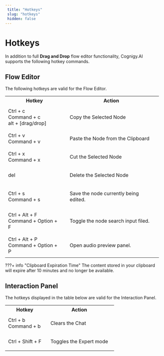 ```yaml
---
 title: "Hotkeys" 
 slug: "hotkeys" 
 hidden: false 
---
```


# Hotkeys

In addition to full **Drag and Drop** flow editor functionality, Cognigy.AI supports the following hotkey commands.

## Flow Editor

<div class="divider"></div>

The following hotkeys are valid for the Flow Editor.

<table>
    <tr>
    <th>Hotkey</th>
    <th>Action</th> 
  </tr>
  <tr>
    <td class="type" style="vertical-align: middle; padding: 10px;">Ctrl + c </br>Command + c</br>alt + [drag/drop]</td>
    <td style="padding: 20px;">
      Copy the Selected Node
    </td>
  <tr>
    <td class="type" style="vertical-align: middle; padding: 10px;">Ctrl + v </br>Command + v</td>
    <td style="padding: 20px;">
      Paste the Node from the Clipboard
    </td>
  </tr>
  <tr>
    <td class="type" style="vertical-align: middle; padding: 10px;">Ctrl + x </br>Command + x</td>
    <td style="padding: 20px;">
      Cut the Selected Node
    </td>
  </tr>
  <tr>
    <td class="type" style="vertical-align: middle; padding: 10px;">del</td>
    <td style="padding: 20px;">
      Delete the Selected Node
    </td>
  </tr>
	<tr>
    <td class="type" style="vertical-align: middle; padding: 10px;">Ctrl + s </br>Command + s</td>
    <td style="padding: 20px;">
			Save the node currently being  edited.
    </td>
  </tr>
  <tr>
    <td class="type" style="vertical-align: middle; padding: 10px;">Ctrl + Alt + F </br>Command + Option + F</td>
    <td style="padding: 20px;">
			Toggle the node search input filed.
    </td>
  </tr>

  <tr>
    <td class="type" style="vertical-align: middle; padding: 10px;">Ctrl + Alt + P </br>Command + Option + P</td>
    <td style="padding: 20px;">
    		Open audio preview panel.
    </td>
  </tr>
</table>

???+ info "Clipboard Expiration Time"
The content stored in your clipboard will expire after 10 minutes and no longer be available.

## Interaction Panel

<div class="divider"></div>

The hotkeys displayed in the table below are valid for the Interaction Panel.

<table>
    <tr>
    <th>Hotkey</th>
    <th>Action</th> 
  </tr>
  <tr>
    <td class="type" style="vertical-align: middle; padding: 10px;">Ctrl + b </br>Command + b</td>
    <td style="padding: 20px;">
      Clears the Chat
    </td>
  </tr>
<tr>
    <td class="type" style="vertical-align: middle; padding: 10px;">Ctrl + Shift + F </td>
    <td style="padding: 20px;">
      Toggles the Expert mode
    </td>
  </tr>
</table>
